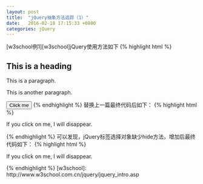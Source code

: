 ```yaml
---
layout: post
title:  "jQuery抽象方法追踪（1）"
date:   2016-02-18 17:15:33 +0800
categories: jQuery
---
```

[w3school例1][w3school]jQuery使用方法如下
{% highlight html %}
<html>
<head>
<script type="text/javascript" src="/jquery/jquery.js"></script>
<script type="text/javascript">
$(document).ready(function(){
$("button").click(function(){
$("p").hide();
});
});
</script>
</head>
<body>
<h2>This is a heading</h2>
<p>This is a paragraph.</p>
<p>This is another paragraph.</p>
<button type="button">Click me</button>
</body>
</html> 
{% endhighlight %}
替换上一篇最终代码后如下：
{% highlight html %}
<html>
<head>
<script type="text/javascript">
$(document).ready(function(){
$("button").click(function(){
$("p").hide();
});
});
function $(selector) {
	return new makeQ(selector);
	function makeQ(selector) {
		if(typeof selector === "string") {
			var nodes = document.getElementsByTagName(selector);
			for(var i=0; i< nodes.length; i++) {
				this[i] = nodes[i];
			}
			this.click = function(callback) {
				for(var i in this) {
				  this[i].onclick = callback;
				}
			} 			
		} else {
			this[0] = selector;
			this.ready = function(callback) {
				this[0].addEventListener('DOMContentLoaded', callback);
			}
			this.hide = function() {
				this[0].style.display = "none";
			}
		}
	}
}
</script>
</head>
<body>
<p>If you click on me, I will disappear.</p>
</body>
</html>
{% endhighlight %}
可以发现，jQuery标签选择对象缺少hide方法，增加后最终代码如下：
{% highlight html %}
<html>
<head>
<script type="text/javascript">
$(document).ready(function(){
$("button").click(function(){
$("p").hide();
});
});
function $(selector) {
	return new makeQ(selector);
	function makeQ(selector) {
		if(typeof selector === "string") {
			var nodes = document.getElementsByTagName(selector);
			for(var i=0; i< nodes.length; i++) {
				this[i] = nodes[i];
			}
			this.click = function(callback) {
				for(var i in this) {
					//初始版本不严谨，应该处理key是数字字符串的属性
					if(!isNaN(i)) {
				    	this[i].onclick = callback;
				    }
				}
			}
			//都是批量设置DOM对象属性，应该可以进一步抽象
			this.hide = function() {
				for(var i in this) {
					if(!isNaN(i)) {
						this[i].style.display = "none";
					}   
				}				
			}			
		} else {
			this[0] = selector;
			this.ready = function(callback) {
				this[0].addEventListener('DOMContentLoaded', callback);
			}
			this.hide = function() {
				this[0].style.display = "none";
			}
		}
	}
}
</script>
</head>
<body>
<p>If you click on me, I will disappear.</p>
</body>
</html>
{% endhighlight %}
[w3school]: http://www.w3school.com.cn/jquery/jquery_intro.asp